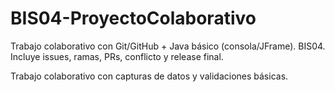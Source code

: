 # BIS04-ProyectoColaborativo
Trabajo colaborativo con Git/GitHub + Java básico (consola/JFrame). BIS04. Incluye issues, ramas, PRs, conflicto y release final.

Trabajo colaborativo con capturas de datos y validaciones básicas.
